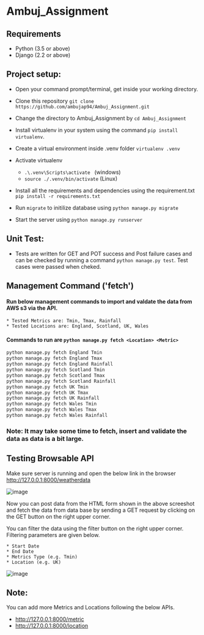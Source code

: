 # Ambuj_Assignment


## Requirements

* Python (3.5 or above)
* Django (2.2 or above)

## Project setup:
* Open your command prompt/terminal, get inside your working directory. 

* Clone this repository `git clone https://github.com/ambujap94/Ambuj_Assignment.git`
     
* Change the directory to Ambuj_Assignment by  `cd Ambuj_Assignment`

* Install virtualenv in your system using the command `pip install virtualenv`.

* Create a virtual environment inside .venv folder `virtualenv .venv`

* Activate virtualenv 
    * `.\.venv\Scripts\activate ` (windows)
    * `source ./.venv/bin/activate` (Linux)

* Install all the requirements and dependencies using the requirement.txt `pip install -r requirements.txt`

* Run `migrate` to initilize database using `python manage.py migrate`

* Start the server using `python manage.py runserver`

## Unit Test:
  * Tests are written for GET and POT success and Post failure cases and can be checked by running a command 
  `python manage.py test`. Test cases were passed when cheked.
  
## Management Command ('fetch')

#### Run below management commands to import and valdate the data from AWS s3 via the API.

    * Tested Metrics are: Tmin, Tmax, Rainfall
    * Tested Locations are: England, Scotland, UK, Wales
#### Commands to run are `python manage.py fetch <Location> <Metric>`

```bash
python manage.py fetch England Tmin
python manage.py fetch England Tmax
python manage.py fetch England Rainfall
python manage.py fetch Scotland Tmin
python manage.py fetch Scotland Tmax
python manage.py fetch Scotland Rainfall
python manage.py fetch UK Tmin
python manage.py fetch UK Tmax
python manage.py fetch UK Rainfall
python manage.py fetch Wales Tmin
python manage.py fetch Wales Tmax
python manage.py fetch Wales Rainfall
```

### Note: It may take some time to fetch, insert and validate the data as data is a bit large.


## Testing Browsable API

Make sure server is running and open the below link in the browser
  http://127.0.0.1:8000/weatherdata
  
  ![image](https://user-images.githubusercontent.com/14863485/70658915-fc289400-1c84-11ea-8849-3d2dd3cbf7c8.png)

Now you can post data from the HTML form shown in the above screeshot and fetch the data from data base by sending a GET request by clicking on the GET button on the right upper corner.

You can filter the data using the filter button on the right upper corner. Filtering parameters are given below.
  
    * Start Date
    * End Date
    * Metrics Type (e.g. Tmin)
    * Location (e.g. UK)
    
 ![image](https://user-images.githubusercontent.com/14863485/70659334-ed8eac80-1c85-11ea-83c0-86116f3f1ce1.png)
 
 ## Note:
  You can add more Metrics and Locations following the below APIs.
   * http://127.0.0.1:8000/metric
   * http://127.0.0.1:8000/location
 
 
  
  
